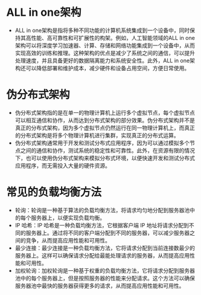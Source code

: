 <h1 id="n0">ALL in one架构</h1>

- ALL in one架构是指将多种不同功能的计算机系统集成到一个设备中，同时保持其高性能、高可靠性和可扩展性的构架。例如，人工智能领域的ALL in one架构可以将深度学习加速器、计算、存储和网络功能集成到一个设备中，从而实现高效的训练和推理。这种架构的优点是减少了系统之间的通信，可以提升处理速度，并且具备更好的数据隔离能力和系统安全性。此外，ALL in one架构还可以降低部署和维护成本，减少硬件和设备占用空间，方便日常使用。

<h1 id="n1">伪分布式架构</h1>

- 伪分布式架构指的是在单一的物理计算机上运行多个虚拟节点，每个虚拟节点可以相互通信和协作，从而达到分布式架构的部分效果。伪分布式架构并不是真正的分布式架构，因为多个虚拟节点仍然运行在同一物理计算机上，而真正的分布式架构是将多个物理计算机进行集群，实现真正的分布式运算。
- 伪分布式架构通常用于开发和测试分布式应用程序，因为可以通过模拟多个节点之间的通信和协作，测试系统的稳定性和可靠性。此外，在资源有限的情况下，也可以使用伪分布式架构来模拟分布式环境，以便快速开发和测试分布式应用程序，而无需投入大量的硬件资源。

<h1 id="n2">常见的负载均衡方法</h1>

- 轮询：轮询是一种基于算法的负载均衡方法，将请求均匀地分配到服务器池中的每个服务器上，以便实现负载均衡。
- IP 哈希：IP 哈希是一种负载均衡方法，它根据客户端 IP 地址将请求分配到不同的服务器上。通过将不同的客户端分配到不同的服务器，可以减少服务器之间的竞争，从而提高应用性能和可用性。
- 最少连接：最少连接是一种负载均衡方法，它将请求分配到当前连接数最少的服务器上。这样可以确保请求分配给最能处理请求的服务器，从而提高应用性能和可用性。
- 加权轮询：加权轮询是一种基于权重的负载均衡方法，它将请求分配到服务器池中的每个服务器上，但是按照服务器的性能来分配请求。这个方法可以确保服务器池中最快的服务器获得更多的请求，从而提高应用性能和可用性。
